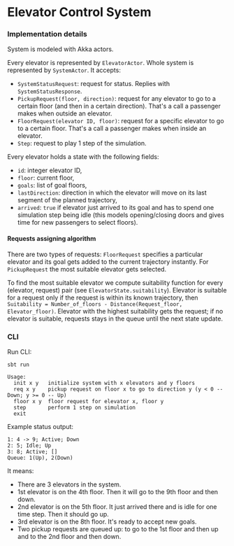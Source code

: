 # Elevator Control System


### Implementation details

System is modeled with Akka actors.

Every elevator is represented by `ElevatorActor`. Whole system is represented by `SystemActor`. 
It accepts:
- `SystemStatusRequest`: request for status. Replies with `SystemStatusResponse`.
- `PickupRequest(floor, direction)`: request for any elevator to go to a certain floor (and then
 in a certain direction). That's a call a passenger makes when outside an elevator.
- `FloorRequest(elevator ID, floor)`: request for a specific elevator to go to a certain floor. 
That's a call a passenger makes when inside an elevator.
- `Step`: request to play 1 step of the simulation.

Every elevator holds a state with the following fields:
- `id`: integer elevator ID,
- `floor`: current floor,
- `goals`: list of goal floors,
- `lastDirection`: direction in which the elevator will move on its last segment of the planned 
trajectory,
- `arrived`: `true` if elevator just arrived to its goal and has to spend one simulation step 
being idle (this models opening/closing doors and gives time for new passengers to select floors).

#### Requests assigning algorithm
 
There are two types of requests: `FloorRequest` specifies a particular elevator and its goal 
gets added to the current trajectory instantly. For `PickupRequest` the most suitable elevator 
gets selected.

To find the most suitable elevator we compute suitability function for every (elevator, 
request) pair (see `ElevatorState.suitability`). Elevator is suitable for a request only if the 
request is within its known trajectory, then 
`Suitability = Number_of_floors - Distance(Request_floor, Elevator_floor)`. Elevator with the 
 highest suitability gets the request; if no elevator is suitable, requests stays in the queue 
 until the next state update.


### CLI

Run CLI:
```
sbt run
```

```
Usage:
  init x y   initialize system with x elevators and y floors
  req x y    pickup request on floor x to go to direction y (y < 0 -- Down; y >= 0 -- Up)
  floor x y  floor request for elevator x, floor y
  step       perform 1 step on simulation
  exit
```

Example status output:

```
1: 4 -> 9; Active; Down
2: 5; Idle; Up
3: 8; Active; []
Queue: 1(Up), 2(Down)
```

It means:

- There are 3 elevators in the system.
- 1st elevator is on the 4th floor. Then it will go to the 9th floor and then down.
- 2nd elevator is on the 5th floor. It just arrived there and is idle for one time step. Then it 
should go up.
- 3rd elevator is on the 8th floor. It's ready to accept new goals.
- Two pickup requests are queued up: to go to the 1st floor and then up and to the 2nd floor and 
then down.

